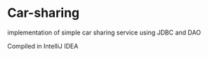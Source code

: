 # Car-sharing
implementation of simple car sharing service using JDBC and DAO

Compiled in IntelliJ IDEA
